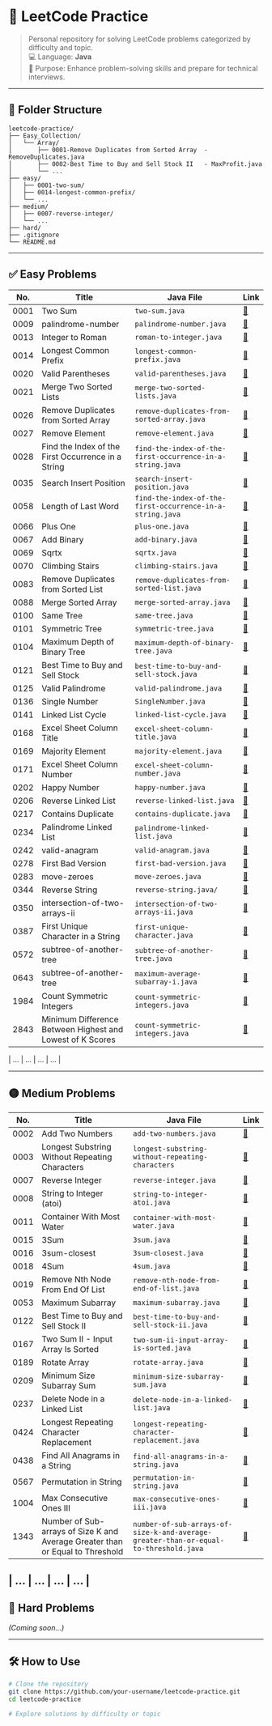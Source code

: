 # 📘 LeetCode Practice

> Personal repository for solving LeetCode problems categorized by difficulty and topic.  
> 💻 Language: **Java**  
> 🧠 Purpose: Enhance problem-solving skills and prepare for technical interviews.

---

## 📁 Folder Structure

```
leetcode-practice/
├── Easy_Collection/
│   └── Array/
│       ├── 0001-Remove Duplicates from Sorted Array  - RemoveDuplicates.java
│       ├── 0002-Best Time to Buy and Sell Stock II   - MaxProfit.java
│       └── ...
├── easy/
│   ├── 0001-two-sum/
│   ├── 0014-longest-common-prefix/
│   └── ...
├── medium/
│   ├── 0007-reverse-integer/
│   └── ...
├── hard/
├── .gitignore
└── README.md
```

---

## ✅ Easy Problems

| No.  | Title                                                     | Java File                                                 | Link                                                                                           |
| ---- | --------------------------------------------------------- | --------------------------------------------------------- | ---------------------------------------------------------------------------------------------- |
| 0001 | Two Sum                                                   | `two-sum.java`                                            | [🔗](https://leetcode.com/problems/two-sum/)                                                   |
| 0009 | palindrome-number                                         | `palindrome-number.java`                                  | [🔗](https://leetcode.com/problems/palindrome-number/)                                         |
| 0013 | Integer to Roman                                          | `roman-to-integer.java`                                   | [🔗](https://leetcode.com/problems/integer-to-roman/)                                          |
| 0014 | Longest Common Prefix                                     | `longest-common-prefix.java`                              | [🔗](https://leetcode.com/problems/longest-common-prefix/)                                     |
| 0020 | Valid Parentheses                                         | `valid-parentheses.java`                                  | [🔗](https://leetcode.com/problems/valid-parentheses/)                                         |
| 0021 | Merge Two Sorted Lists                                    | `merge-two-sorted-lists.java`                             | [🔗](https://leetcode.com/problems/merge-two-sorted-lists/)                                    |
| 0026 | Remove Duplicates from Sorted Array                       | `remove-duplicates-from-sorted-array.java`                | [🔗](https://leetcode.com/problems/remove-duplicates-from-sorted-array/)                       |
| 0027 | Remove Element                                            | `remove-element.java`                                     | [🔗](https://leetcode.com/problems/remove-element)                                             |
| 0028 | Find the Index of the First Occurrence in a String        | `find-the-index-of-the-first-occurrence-in-a-string.java` | [🔗](https://leetcode.com/problems/find-the-index-of-the-first-occurrence-in-a-string)         |
| 0035 | Search Insert Position                                    | `search-insert-position.java`                             | [🔗](https://leetcode.com/problems/search-insert-position/)                                    |
| 0058 | Length of Last Word                                       | `find-the-index-of-the-first-occurrence-in-a-string.java` | [🔗](https://leetcode.com/problems/length-of-last-word/)                                       |
| 0066 | Plus One                                                  | `plus-one.java`                                           | [🔗](https://leetcode.com/problems/plus-one/)                                                  |
| 0067 | Add Binary                                                | `add-binary.java`                                         | [🔗](https://leetcode.com/problems/add-binary/)                                                |
| 0069 | Sqrtx                                                     | `sqrtx.java`                                              | [🔗](https://leetcode.com/problems/sqrtx/)                                                     |
| 0070 | Climbing Stairs                                           | `climbing-stairs.java`                                    | [🔗](https://leetcode.com/problems/climbing-stairs/)                                           |
| 0083 | Remove Duplicates from Sorted List                        | `remove-duplicates-from-sorted-list.java`                 | [🔗](https://leetcode.com/problems/remove-duplicates-from-sorted-list/)                        |
| 0088 | Merge Sorted Array                                        | `merge-sorted-array.java`                                 | [🔗](https://leetcode.com/problems/merge-sorted-array/)                                        |
| 0100 | Same Tree                                                 | `same-tree.java`                                          | [🔗](https://leetcode.com/problems/same-tree/)                                                 |
| 0101 | Symmetric Tree                                            | `symmetric-tree.java`                                     | [🔗](https://leetcode.com/problems/symmetric-tree/)                                            |
| 0104 | Maximum Depth of Binary Tree                              | `maximum-depth-of-binary-tree.java`                       | [🔗](https://leetcode.com/problems/maximum-depth-of-binary-tree/)                              |
| 0121 | Best Time to Buy and Sell Stock                           | `best-time-to-buy-and-sell-stock.java`                    | [🔗](https://leetcode.com/problems/best-time-to-buy-and-sell-stock/)                           |
| 0125 | Valid Palindrome                                          | `valid-palindrome.java`                                   | [🔗](https://leetcode.com/problems/valid-palindrome/)                                          |
| 0136 | Single Number                                             | `SingleNumber.java`                                       | [🔗](https://leetcode.com/problems/single-number/)                                             |
| 0141 | Linked List Cycle                                         | `linked-list-cycle.java`                                  | [🔗](https://leetcode.com/problems/linked-list-cycle/)                                         |
| 0168 | Excel Sheet Column Title                                  | `excel-sheet-column-title.java`                           | [🔗](https://leetcode.com/problems/excel-sheet-column-title/)                                  |
| 0169 | Majority Element                                          | `majority-element.java`                                   | [🔗](https://leetcode.com/problems/majority-element/)                                          |
| 0171 | Excel Sheet Column Number                                 | `excel-sheet-column-number.java`                          | [🔗](https://leetcode.com/problems/excel-sheet-column-number/)                                 |
| 0202 | Happy Number                                              | `happy-number.java`                                       | [🔗](https://leetcode.com/problems/happy-number/)                                              |
| 0206 | Reverse Linked List                                       | `reverse-linked-list.java`                                | [🔗](https://leetcode.com/problems/reverse-linked-list)                                        |
| 0217 | Contains Duplicate                                        | `contains-duplicate.java`                                 | [🔗](https://leetcode.com/problems/contains-duplicate/)                                        |
| 0234 | Palindrome Linked List                                    | `palindrome-linked-list.java`                             | [🔗](https://leetcode.com/problems/palindrome-linked-list/)                                    |
| 0242 | valid-anagram                                             | `valid-anagram.java`                                      | [🔗](https://leetcode.com/problems/valid-anagram/)                                             |
| 0278 | First Bad Version                                         | `first-bad-version.java`                                  | [🔗](https://leetcode.com/problems/first-bad-version/)                                         |
| 0283 | move-zeroes                                               | `move-zeroes.java`                                        | [🔗](https://leetcode.com/problems/move-zeroes/)                                               |
| 0344 | Reverse String                                            | `reverse-string.java/`                                    | [🔗](https://leetcode.com/problems/reverse-string/)                                            |
| 0350 | intersection-of-two-arrays-ii                             | `intersection-of-two-arrays-ii.java`                      | [🔗](https://leetcode.com/problems/intersection-of-two-arrays-ii/)                             |
| 0387 | First Unique Character in a String                        | `first-unique-character.java`                             | [🔗](https://leetcode.com/problems/first-unique-character-in-a-string/)                        |
| 0572 | subtree-of-another-tree                                   | `subtree-of-another-tree.java`                            | [🔗](https://leetcode.com/problems/subtree-of-another-tree/)                                   |
| 0643 | subtree-of-another-tree                                   | `maximum-average-subarray-i.java`                         | [🔗](https://leetcode.com/problems/subtree-of-another-tree/)                                   |
| 1984 | Count Symmetric Integers                                  | `count-symmetric-integers.java`                           | [🔗](https://leetcode.com/problems/count-symmetric-integers/)                                  |
| 2843 | Minimum Difference Between Highest and Lowest of K Scores | `count-symmetric-integers.java`                           | [🔗](https://leetcode.com/problems/minimum-difference-between-highest-and-lowest-of-k-scores/) |

| ... | ... | ... | ... |

---

## 🟡 Medium Problems

| No.  | Title                                                                         | Java File                                                                            | Link                                                                                                               |
| ---- | ----------------------------------------------------------------------------- | ------------------------------------------------------------------------------------ | ------------------------------------------------------------------------------------------------------------------ |
| 0002 | Add Two Numbers                                                               | `add-two-numbers.java`                                                               | [🔗](https://leetcode.com/problems/add-two-numbers/)                                                               |
| 0003 | Longest Substring Without Repeating Characters                                | `longest-substring-without-repeating-characters`                                     | [🔗](https://leetcode.com/problems/longest-substring-without-repeating-characters/)                                |
| 0007 | Reverse Integer                                                               | `reverse-integer.java`                                                               | [🔗](https://leetcode.com/problems/reverse-integer/)                                                               |
| 0008 | String to Integer (atoi)                                                      | `string-to-integer-atoi.java`                                                        | [🔗](https://leetcode.com/problems/string-to-integer-atoi/)                                                        |
| 0011 | Container With Most Water                                                     | `container-with-most-water.java`                                                     | [🔗](https://leetcode.com/problems/container-with-most-water/)                                                     |
| 0015 | 3Sum                                                                          | `3sum.java`                                                                          | [🔗](https://leetcode.com/problems/3sum/)                                                                          |
| 0016 | 3sum-closest                                                                  | `3sum-closest.java`                                                                  | [🔗](https://leetcode.com/problems/3sum-closest/description/)                                                      |
| 0018 | 4Sum                                                                          | `4sum.java`                                                                          | [🔗](https://leetcode.com/problems/4sum/)                                                                          |
| 0019 | Remove Nth Node From End Of List                                              | `remove-nth-node-from-end-of-list.java`                                              | [🔗](https://leetcode.com/problems/remove-nth-node-from-end-of-list/)                                              |
| 0053 | Maximum Subarray                                                              | `maximum-subarray.java`                                                              | [🔗](https://leetcode.com/problems/maximum-subarray/)                                                              |
| 0122 | Best Time to Buy and Sell Stock II                                            | `best-time-to-buy-and-sell-stock-ii.java`                                            | [🔗](https://leetcode.com/problems/best-time-to-buy-and-sell-stock-ii/)                                            |
| 0167 | Two Sum II - Input Array Is Sorted                                            | `two-sum-ii-input-array-is-sorted.java`                                              | [🔗](https://leetcode.com/problems/two-sum-ii-input-array-is-sorted/)                                              |
| 0189 | Rotate Array                                                                  | `rotate-array.java`                                                                  | [🔗](https://leetcode.com/problems/rotate-array/)                                                                  |
| 0209 | Minimum Size Subarray Sum                                                     | `minimum-size-subarray-sum.java`                                                     | [🔗](https://leetcode.com/problems/minimum-size-subarray-sum/)                                                     |
| 0237 | Delete Node in a Linked List                                                  | `delete-node-in-a-linked-list.java`                                                  | [🔗](https://leetcode.com/problems/delete-node-in-a-linked-list/)                                                  |
| 0424 | Longest Repeating Character Replacement                                       | `longest-repeating-character-replacement.java`                                       | [🔗](https://leetcode.com/problems/longest-repeating-character-replacement/)                                       |
| 0438 | Find All Anagrams in a String                                                 | `find-all-anagrams-in-a-string.java`                                                 | [🔗](https://leetcode.com/problems/find-all-anagrams-in-a-string/)                                                 |
| 0567 | Permutation in String                                                         | `permutation-in-string.java`                                                         | [🔗](https://leetcode.com/problems/permutation-in-string/)                                                         |
| 1004 | Max Consecutive Ones III                                                      | `max-consecutive-ones-iii.java`                                                      | [🔗](https://leetcode.com/problems/max-consecutive-ones-iii/)                                                      |
| 1343 | Number of Sub-arrays of Size K and Average Greater than or Equal to Threshold | `number-of-sub-arrays-of-size-k-and-average-greater-than-or-equal-to-threshold.java` | [🔗](https://leetcode.com/problems/number-of-sub-arrays-of-size-k-and-average-greater-than-or-equal-to-threshold/) |

## | ... | ... | ... | ... |

## 🔴 Hard Problems

_(Coming soon...)_

---

## 🛠️ How to Use

```bash
# Clone the repository
git clone https://github.com/your-username/leetcode-practice.git
cd leetcode-practice

# Explore solutions by difficulty or topic

```
